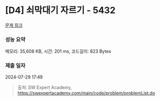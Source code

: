 # [D4] 쇠막대기 자르기 - 5432 

[문제 링크](https://swexpertacademy.com/main/code/problem/problemDetail.do?contestProbId=AWVl47b6DGMDFAXm) 

### 성능 요약

메모리: 35,608 KB, 시간: 201 ms, 코드길이: 823 Bytes

### 제출 일자

2024-07-29 17:49



> 출처: SW Expert Academy, https://swexpertacademy.com/main/code/problem/problemList.do